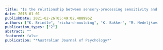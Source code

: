 ```yaml
---
title: "Is the relationship between sensory-processing sensitivity and negative affect mediated by emotional regulation?"
date: 2015-01-01
publishDate: 2021-02-26T05:49:02.488996Z
authors: ["K. Brindle", "richard-moulding", "K. Bakker", "M. Nedeljkovic"]
publication_types: ["2"]
abstract: ""
featured: false
publication: "*Australian Journal of Psychology*"
---
```


